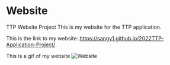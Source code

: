 # Website
 TTP Website Project
This is my website for the TTP application. 

This is the link to my website:
https://sangy1.github.io/2022TTP-Application-Project/


This is a gif of my website
![Website](https://user-images.githubusercontent.com/56744256/139597778-494c4b42-7578-46ff-b8c1-f81bfc451cf3.gif)
